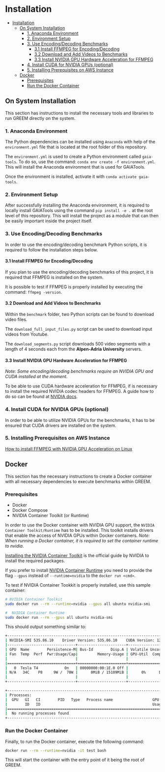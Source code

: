 # Installation

- [Installation](#installation)
  - [On System Installation](#on-system-installation)
    - [1. Anaconda Environment](#1-anaconda-environment)
    - [2. Environment Setup](#2-environment-setup)
    - [3. Use Encoding/Decoding Benchmarks](#3-use-encodingdecoding-benchmarks)
      - [3.1 Install FFMPEG for Encoding/Decoding](#31-install-ffmpeg-for-encodingdecoding)
      - [3.2 Download and Add Videos to Benchmarks](#32-download-and-add-videos-to-benchmarks)
      - [3.3 Install NVIDIA GPU Hardware Acceleration for FFMPEG](#33-install-nvidia-gpu-hardware-acceleration-for-ffmpeg)
    - [4. Install CUDA for NVIDIA GPUs (optional)](#4-install-cuda-for-nvidia-gpus-optional)
    - [5. Installing Prerequisites on AWS Instance](#5-installing-prerequisites-on-aws-instance)
  - [Docker](#docker)
    - [Prerequisites](#prerequisites)
    - [Run the Docker Container](#run-the-docker-container)

## On System Installation

This section has instructions to install the necessary tools and libraries to run GREEM directly on the system.

### 1. Anaconda Environment

The Python dependencies can be installed using `Anaconda` with help of the `environment.yml` file that is located at the root folder of this repository.

The `environment.yml` is used to create a Python environment called `gaia-tools`.
To do so, use the command: `conda env create -f environment.yml`.
This will install the Anaconda environment that is used for GAIATools.

Once the environment is installed, activate it with `conda activate gaia-tools`.

### 2. Environment Setup

After successfully installing the Anaconda environment, it is required to locally install GAIATools using the command `pip install -e .` at the root level of this repository. This will install the project as a module that can then be easily important inside the project itself.

### 3. Use Encoding/Decoding Benchmarks

In order to use the encoding/decoding benchmark Python scripts, it is required to follow the installation steps below.

#### 3.1 Install FFMPEG for Encoding/Decoding

If you plan to use the encoding/decoding benchmarks of this project, it is required that FFMPEG is installed on the system.

It is possible to test if FFMPEG is properly installed by executing the command: `ffmpeg -version`.

#### 3.2 Download and Add Videos to Benchmarks

Within the `benchmark` folder, two Python scripts can be found to download video files.

The `download_full_input_files.py` script can be used to download input videos from Youtube.

The `download_segments.py` script downloads 500 video segments with a length of 4 seconds each from the **Alpen-Adria University** servers.

#### 3.3 Install NVIDIA GPU Hardware Acceleration for FFMPEG

*Note: Some encoding/decoding benchmarks require an NVIDIA GPU and CUDA installed at the moment.*

To be able to use CUDA hardware acceleration for FFMPEG, if is necessary to install the required NVIDIA codec headers for FFMPEG.
A guide how to do so can be found at [NVIDIA docs](https://docs.nvidia.com/video-technologies/video-codec-sdk/12.0/ffmpeg-with-nvidia-gpu/index.html).

### 4. Install CUDA for NVIDIA GPUs (optional)

In order to be able to utilize NVIDIA GPUs for the benchmarks, it has to be ensured that CUDA drivers are installed on the system.

### 5. Installing Prerequisites on AWS Instance

[How to install FFMPEG with NVIDIA GPU Acceleration on Linux](https://www.cyberciti.biz/faq/how-to-install-ffmpeg-with-nvidia-gpu-acceleration-on-linux/)

## Docker

This section has the necessary instructions to create a Docker container with all necessary dependencies to execute benchmarks within GREEM.

### Prerequisites

- Docker
- Docker Compose
- NVIDIA Container Toolkit (or Runtime)

In order to use the Docker container with NVIDIA GPU support, the `NVIDIA Container Toolkit/Runtime` has to be installed.
This toolkit installs drivers that enable the access of NVIDIA GPUs within Docker containers.
*Note: When running a Docker container, it is required to set the container runtime to nvidia*.

[Installing the NVIDIA Container Toolkit](https://docs.nvidia.com/datacenter/cloud-native/container-toolkit/1.14.4/install-guide.html) is the official guide by NVIDIA to install the required packages.

If you prefer to install [NVIDIA Container Runtime](https://docs.docker.com/config/containers/resource_constraints/#gpu) you need to provide the flag `--gpus` instead of `--runtime=nvidia` to the `docker run <cmd>`.

To test if NVIDIA Container Tookkit is properly installed, use this sample container:

 ```bash
# NVIDIA Container Toolkit  
sudo docker run --rm --runtime=nvidia --gpus all ubuntu nvidia-smi

#  NVIDIA Container Runtime
sudo docker run --rm --gpus all ubuntu nvidia-smi
 ```

This should output something similar to:

```bash
+-----------------------------------------------------------------------------+
| NVIDIA-SMI 535.86.10    Driver Version: 535.86.10    CUDA Version: 12.2     |
|-------------------------------+----------------------+----------------------+
| GPU  Name        Persistence-M| Bus-Id        Disp.A | Volatile Uncorr. ECC |
| Fan  Temp  Perf  Pwr:Usage/Cap|         Memory-Usage | GPU-Util  Compute M. |
|                               |                      |               MIG M. |
|===============================+======================+======================|
|   0  Tesla T4            On   | 00000000:00:1E.0 Off |                    0 |
| N/A   34C    P8     9W /  70W |      0MiB / 15109MiB |      0%      Default |
|                               |                      |                  N/A |
+-------------------------------+----------------------+----------------------+

+-----------------------------------------------------------------------------+
| Processes:                                                                  |
|  GPU   GI   CI        PID   Type   Process name                  GPU Memory |
|        ID   ID                                                   Usage      |
|=============================================================================|
|  No running processes found                                                 |
+-----------------------------------------------------------------------------+
```

### Run the Docker Container

Finally, to run the Docker container, execute the following command:

```bash
docker run --rm --runtime=nvidia -it test bash
```

This will start the container with the entry point of it being the root of GREEM.
